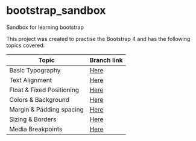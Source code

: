 # bootstrap_sandbox
Sandbox for learning bootstrap

This project was created to practise the Bootstrap 4 and has the following topics covered:

| Topic | Branch link |
|-------| -----------|
|Basic Typography| [Here](https://github.com/kirankrishna/bootstrap_sandbox/tree/Basic-Typography) |
|Text Alignment| [Here](https://github.com/kirankrishna/bootstrap_sandbox/tree/Text-Alignment)|
|Float & Fixed Positioning| [Here](https://github.com/kirankrishna/bootstrap_sandbox/tree/Positioning)|
|Colors & Background| [Here](https://github.com/kirankrishna/bootstrap_sandbox/tree/Colors&Backgrounds)|
|Margin & Padding spacing| [Here](https://github.com/kirankrishna/bootstrap_sandbox/tree/Spacing)|
|Sizing & Borders| [Here](https://github.com/kirankrishna/bootstrap_sandbox/tree/Sizing&Borders)|
|Media Breakpoints| [Here](https://github.com/kirankrishna/bootstrap_sandbox/tree/Breakpoints)|


